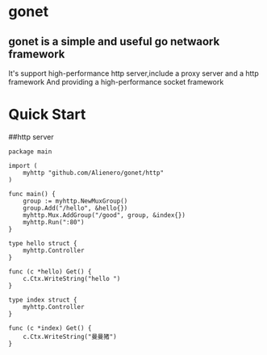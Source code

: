 gonet
=====
## gonet is a simple and useful go netwaork framework
 It's support high-performance http server,include a  proxy server and a http framework
 And providing a high-performance socket framework

Quick Start
===========
##http server
```golang
package main

import (
	myhttp "github.com/Alienero/gonet/http"
)

func main() {
	group := myhttp.NewMuxGroup()
	group.Add("/hello", &hello{})
	myhttp.Mux.AddGroup("/good", group, &index{})
	myhttp.Run(":80")
}

type hello struct {
	myhttp.Controller
}

func (c *hello) Get() {
	c.Ctx.WriteString("hello ")
}

type index struct {
	myhttp.Controller
}

func (c *index) Get() {
	c.Ctx.WriteString("曼曼猪")
}
```
